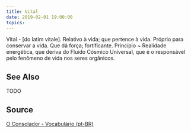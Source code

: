 ```yaml
---
title: Vital
date: 2019-02-01 19:00:00
topics:
---
```


Vital - [do latim vitale]. Relativo à vida; que pertence à vida. Próprio para conservar a vida. Que dá força; fortificante. Princípio ~ Realidade energética, que deriva do Fluido Cósmico Universal, que é o responsável pelo fenômeno de vida nos seres orgânicos. 

## See Also
TODO

## Source
[O Consolador - Vocabulário (pt-BR)](http://www.oconsolador.com.br/linkfixo/vocabulario/principal.html)
